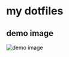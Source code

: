 # my dotfiles

## demo image
![demo image](https://github.com/C-gotoh/dotflies/raw/master/img/2018-05-25.png "demo image")
